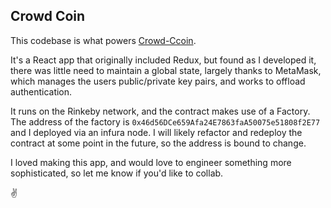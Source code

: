 ## Crowd Coin

This codebase is what powers [Crowd-Ccoin](http://www.crowd-ccoin.herokuapp.com).

It's a React app that originally included Redux, but found as I developed it, there was little need to maintain a global state, largely thanks to MetaMask, which manages the users public/private key pairs, and works to offload authentication.

It runs on the Rinkeby network, and the contract makes use of a Factory. The address of the factory is `0x46d56DCe659Afa24E7863faA50075e51808f2E77` and I deployed via an infura node. I will likely refactor and redeploy the contract at some point in the future, so the address is bound to change.

I loved making this app, and would love to engineer something more sophisticated, so let me know if you'd like to collab.

✌️